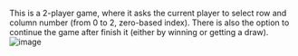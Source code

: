 This is a 2-player game, where it asks the current player to select row and column number (from 0 to 2, zero-based index).
There is also the option to continue the game after finish it (either by winning or getting a draw).
![image](https://github.com/isaacGarcia92/Tic_Tac_Toe_Game/assets/118863715/2d578743-4066-496e-b87a-3b4d39cd1961)
